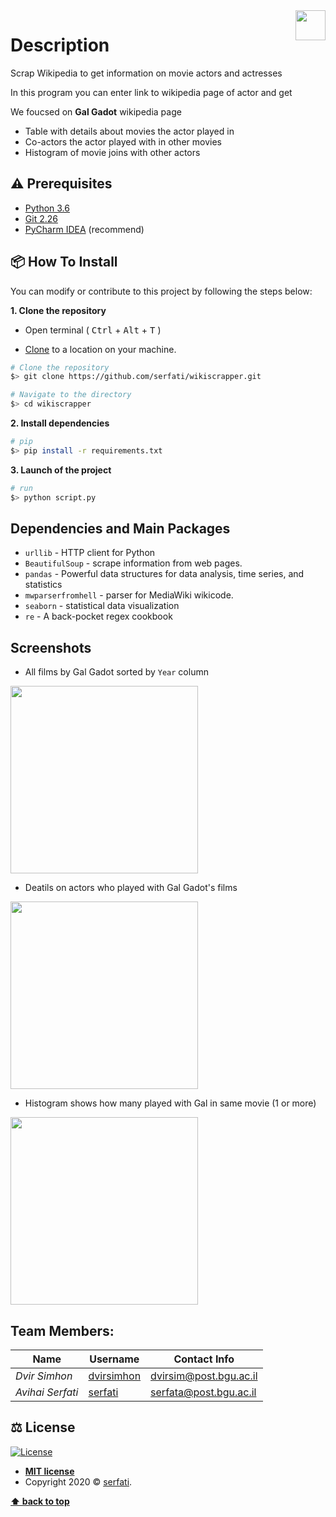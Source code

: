 <img src="https://in.bgu.ac.il/marketing/graphics/BGU.sig3-he-en-white.png" height="48px" align="right" />  

# Description
Scrap Wikipedia to get information on movie actors and actresses

In this program you can enter link to wikipedia page of actor and get

We foucsed on **Gal Gadot** wikipedia page
* Table with details about movies the actor played in
* Co-actors the actor played with in other movies
* Histogram of movie joins with other actors

## ⚠️ Prerequisites  
  
- [Python 3.6](https://www.python.org/download/releases/2.7/)  
- [Git 2.26](https://git-scm.com/downloads/)  
- [PyCharm IDEA](https://www.jetbrains.com/pycharm/) (recommend)  

## 📦 How To Install  
  
You can modify or contribute to this project by following the steps below:  
  
**1. Clone the repository**  
  
- Open terminal ( <kbd>Ctrl</kbd> + <kbd>Alt</kbd> + <kbd>T</kbd> )  
  
- [Clone](https://help.github.com/en/github/creating-cloning-and-archiving-repositories/cloning-a-repository) to a location on your machine.  
 ```bash  
 # Clone the repository 
 $> git clone https://github.com/serfati/wikiscrapper.git  

 # Navigate to the directory 
 $> cd wikiscrapper
  ``` 


**2. Install dependencies** 

 ```bash  
 # pip
 $> pip install -r requirements.txt
 ```  

**3. Launch of the project**  
  
 ```bash  
 # run 
 $> python script.py
 ```  

## Dependencies and Main Packages

- `urllib` -  HTTP client for Python
- `BeautifulSoup` - scrape information from web pages.
- `pandas` - Powerful data structures for data analysis, time series, and statistics
- `mwparserfromhell` - parser for MediaWiki wikicode.
- `seaborn` - statistical data visualization
- `re` - A back-pocket regex cookbook

## Screenshots

* All films by Gal Gadot sorted by `Year` column
<img src="https://res.cloudinary.com/serfati/image/upload/v1604487779/screely-1604487740256_exdwnn.png" height="300px"/>

* Deatils on actors who played with Gal Gadot's films
<img src="https://res.cloudinary.com/serfati/image/upload/v1604487779/screely-1604487669044_j5ms8q.png" height="300px"/>

* Histogram shows how many played with Gal in same movie (1 or more)
<img src="https://res.cloudinary.com/serfati/image/upload/v1604489061/screely-1604489046599_dgrxnv.png" height="300px"/>


## Team Members:

| Name             | Username                                    | Contact Info              | 
| ---------------- | ------------------------------------------- | ------------------------- | 
| _Dvir Simhon_    | [dvirsimhon](https://github.com/dvirsimhon) | dvirsim@post.bgu.ac.il    |  
| _Avihai Serfati_ | [serfati](https://github.com/serfati)       | serfata@post.bgu.ac.il    | 

## ⚖️ License

[![License](http://img.shields.io/:license-mit-blue.svg?style=flat-square)](http://badges.mit-license.org)

- **[MIT license](http://opensource.org/licenses/mit-license.php)**
- Copyright 2020 © <a href="https://github.com/serfati" target="_blank">serfati</a>.

**[⬆ back to top](#description)**
